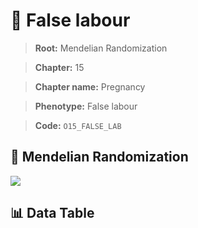 # 🧪 False labour

> **Root:** Mendelian Randomization

> **Chapter:** 15  

> **Chapter name:** Pregnancy

> **Phenotype:** False labour  

> **Code:** `O15_FALSE_LAB`

## 🧬 Mendelian Randomization  

<img src="/MR/Figures/Forward/O15_FALSE_LAB.png"/>

## 📊 Data Table

<CsvTableMRF src="/MR/Data/Forward/O15_FALSE_LAB.csv"/>
